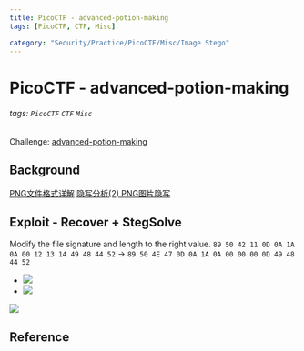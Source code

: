 ```yaml
---
title: PicoCTF - advanced-potion-making
tags: [PicoCTF, CTF, Misc]

category: "Security/Practice/PicoCTF/Misc/Image Stego"
---
```


# PicoCTF - advanced-potion-making
<!-- more -->
###### tags: `PicoCTF` `CTF` `Misc`
Challenge: [advanced-potion-making](https://play.picoctf.org/practice/challenge/205?bookmarked=0&category=4&page=1&search=&solved=0)

## Background
[PNG文件格式详解](https://blog.mythsman.com/post/5d2d62b4a2005d74040ef7eb/)
[隐写分析(2) PNG图片隐写](https://zhuanlan.zhihu.com/p/599657891)

## Exploit - Recover + StegSolve
Modify the file signature and length to the right value.
`89 50 42 11 0D 0A 1A 0A 00 12 13 14 49 48 44 52`
$\to$
`89 50 4E 47 0D 0A 1A 0A 00 00 00 0D 49 48 44 52`
* ![](https://i.imgur.com/Pv1ojSN.png)
* ![](https://i.imgur.com/vLgguSp.png)


![](https://i.imgur.com/ZT4PsQ5.png)

## Reference